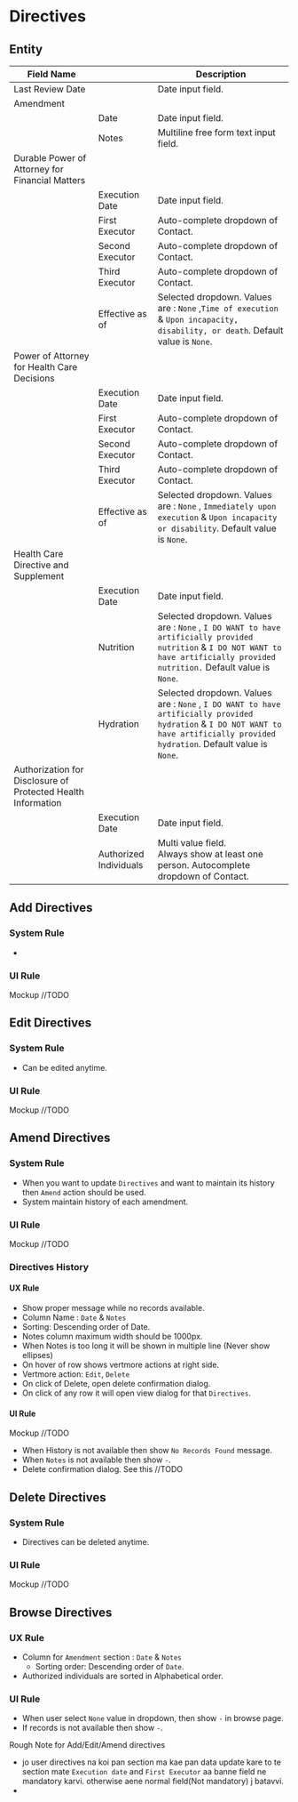 # Directives

## Entity

| Field Name                                                   |                        | Description                                                  |
| ------------------------------------------------------------ | ---------------------- | ------------------------------------------------------------ |
| Last Review Date                                             |                        | Date input field.                                            |
| Amendment                                                    |                        |                                                              |
|                                                              | Date                   | Date input field.                                            |
|                                                              | Notes                  | Multiline free form text input field.                        |
| Durable Power of Attorney for Financial Matters              |                        |                                                              |
|                                                              | Execution Date         | Date input field.                                            |
|                                                              | First Executor         | Auto-complete dropdown of Contact.                           |
|                                                              | Second Executor        | Auto-complete dropdown of Contact.                           |
|                                                              | Third Executor         | Auto-complete dropdown of Contact.                           |
|                                                              | Effective as of        | Selected dropdown. Values are : `None`  ,`Time of execution` & `Upon incapacity, disability, or death`. Default value is `None`. |
| Power of Attorney for Health Care Decisions                  |                        |                                                              |
|                                                              | Execution Date         | Date input field.                                            |
|                                                              | First Executor         | Auto-complete dropdown of Contact.                           |
|                                                              | Second Executor        | Auto-complete dropdown of Contact.                           |
|                                                              | Third Executor         | Auto-complete dropdown of Contact.                           |
|                                                              | Effective as of        | Selected dropdown. Values are : `None`  , `Immediately upon execution` & `Upon incapacity or disability`. Default value is `None`. |
| Health Care Directive and Supplement                         |                        |                                                              |
|                                                              | Execution Date         | Date input field.                                            |
|                                                              | Nutrition              | Selected dropdown. Values are : `None`  , `I DO WANT to have artificially provided nutrition` & `I DO NOT WANT to have artificially provided nutrition.` Default value is `None`. |
|                                                              | Hydration              | Selected dropdown. Values are : `None`  , `I DO WANT to have artificially provided hydration` & `I DO NOT WANT to have artificially provided hydration`. Default value is `None`. |
| Authorization for Disclosure of Protected Health Information |                        |                                                              |
|                                                              | Execution Date         | Date input field.                                            |
|                                                              | Authorized Individuals | Multi value field.<br /> Always show at least one person. Autocomplete dropdown of Contact. |



## Add Directives

### System Rule

- 

### UI Rule

Mockup //TODO



## Edit Directives

### System Rule

- Can be edited anytime.

### UI Rule

Mockup //TODO



## Amend Directives

### System Rule

- When you want to update `Directives` and want to maintain its history then `Amend` action should be used.
- System maintain history of each amendment.

### UI Rule

Mockup  //TODO

### Directives History

#### UX Rule

- Show proper message while no records available.
- Column Name : `Date` & `Notes`
- Sorting: Descending order of Date.
- Notes column maximum width should be 1000px.
- When Notes is too long it will be shown in multiple line (Never show ellipses)
- On hover of row shows vertmore actions at right side.
- Vertmore action: `Edit`, `Delete`
- On click of Delete, open delete confirmation dialog.
- On click of any row it will open view dialog for that `Directives`.

#### UI Rule

Mockup //TODO

- When History is not available then show `No Records Found` message.
- When `Notes` is not available then show `-`.
- Delete confirmation dialog. See this //TODO



## Delete Directives

### System Rule

- Directives can be deleted anytime.

### UI Rule

Mockup //TODO



## Browse Directives

### UX Rule

- Column for `Amendment` section : `Date` & `Notes`
  - Sorting order: Descending order of `Date`.
- Authorized individuals are sorted in Alphabetical order.

### UI Rule

- When user select `None` value in dropdown, then show `-` in browse page.
- If records is not available then show `-`.



Rough Note for Add/Edit/Amend directives

- jo user directives na koi pan section ma kae pan data update kare to te section mate `Execution date` and `First Executor` aa banne field ne mandatory karvi. otherwise aene normal field(Not mandatory) j batavvi.
- 

